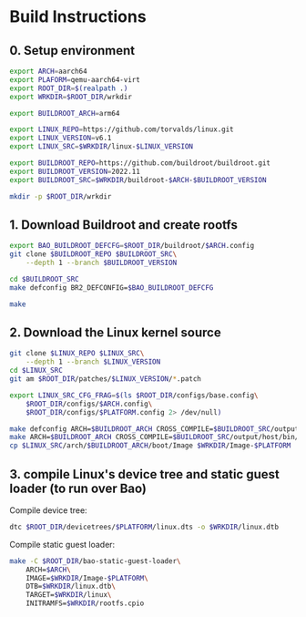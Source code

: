# Build Instructions


## 0. Setup environment

```sh
export ARCH=aarch64
export PLAFORM=qemu-aarch64-virt
export ROOT_DIR=$(realpath .)
export WRKDIR=$ROOT_DIR/wrkdir

export BUILDROOT_ARCH=arm64

export LINUX_REPO=https://github.com/torvalds/linux.git
export LINUX_VERSION=v6.1
export LINUX_SRC=$WRKDIR/linux-$LINUX_VERSION

export BUILDROOT_REPO=https://github.com/buildroot/buildroot.git
export BUILDROOT_VERSION=2022.11
export BUILDROOT_SRC=$WRKDIR/buildroot-$ARCH-$BUILDROOT_VERSION

mkdir -p $ROOT_DIR/wrkdir
```

## 1. Download Buildroot and create rootfs
```sh
export BAO_BUILDROOT_DEFCFG=$ROOT_DIR/buildroot/$ARCH.config
git clone $BUILDROOT_REPO $BUILDROOT_SRC\
    --depth 1 --branch $BUILDROOT_VERSION

cd $BUILDROOT_SRC
make defconfig BR2_DEFCONFIG=$BAO_BUILDROOT_DEFCFG

make
```

## 2. Download the Linux kernel source


```sh
git clone $LINUX_REPO $LINUX_SRC\
    --depth 1 --branch $LINUX_VERSION
cd $LINUX_SRC
git am $ROOT_DIR/patches/$LINUX_VERSION/*.patch

export LINUX_SRC_CFG_FRAG=$(ls $ROOT_DIR/configs/base.config\
    $ROOT_DIR/configs/$ARCH.config\
    $ROOT_DIR/configs/$PLATFORM.config 2> /dev/null)

make defconfig ARCH=$BUILDROOT_ARCH CROSS_COMPILE=$BUILDROOT_SRC/output/host/bin/$ARCH-linux-
make ARCH=$BUILDROOT_ARCH CROSS_COMPILE=$BUILDROOT_SRC/output/host/bin/$ARCH-linux- -j$(nproc) Image
cp $LINUX_SRC/arch/$BUILDROOT_ARCH/boot/Image $WRKDIR/Image-$PLATFORM
```

## 3. compile Linux's device tree and static guest loader (to run over Bao)

Compile device tree:

```sh
dtc $ROOT_DIR/devicetrees/$PLATFORM/linux.dts -o $WRKDIR/linux.dtb
```

Compile static guest loader:
```sh
make -C $ROOT_DIR/bao-static-guest-loader\
    ARCH=$ARCH\
    IMAGE=$WRKDIR/Image-$PLATFORM\
    DTB=$WRKDIR/linux.dtb\
    TARGET=$WRKDIR/linux\
    INITRAMFS=$WRKDIR/rootfs.cpio
```